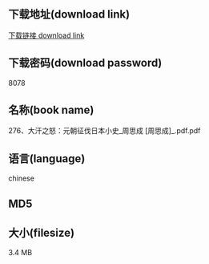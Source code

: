 ## 下载地址(download link)
[下载链接 download link](https://tutu365.netlify.app/?s=276%E3%80%81%E5%A4%A7%E6%B1%97%E4%B9%8B%E6%80%92%EF%BC%9A%E5%85%83%E6%9C%9D%E5%BE%81%E4%BC%90%E6%97%A5%E6%9C%AC%E5%B0%8F%E5%8F%B2_%E5%91%A8%E6%80%9D%E6%88%90+%5B%E5%91%A8%E6%80%9D%E6%88%90%5D_.pdf)

## 下载密码(download password)
8078

## 名称(book name)
276、大汗之怒：元朝征伐日本小史_周思成 [周思成]_.pdf.pdf

## 语言(language)
chinese

## MD5


## 大小(filesize)
3.4 MB
